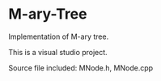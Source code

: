 # M-ary-Tree
Implementation of M-ary tree.

This is a visual studio project.

Source file included: MNode.h, MNode.cpp